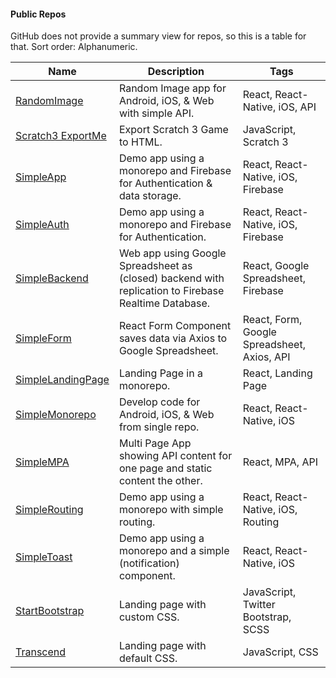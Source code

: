 <h4>Public Repos</h4>	

GitHub does not provide a summary view for repos, so this is a table for that. Sort order: Alphanumeric.


| Name | Description | Tags |
| --- | --- | --- |
| [RandomImage](https://github.com/ottograjeda/t-522-RandomImage) | Random Image app for Android, iOS, & Web with simple API. | React, React-Native, iOS, API |
| [Scratch3 ExportMe](https://github.com/ottograjeda/t-534-Scratch3-ExportMe) | Export Scratch 3 Game to HTML. | JavaScript, Scratch 3 |
| [SimpleApp](https://github.com/ottograjeda/t-528-SimpleApp) | Demo app using a monorepo and Firebase for Authentication & data storage. | React, React-Native, iOS, Firebase |
| [SimpleAuth](https://github.com/ottograjeda/t-526-SimpleAuth) | Demo app using a monorepo and Firebase for Authentication. | React, React-Native, iOS, Firebase |
| [SimpleBackend](https://github.com/ottograjeda/t-536-SimpleBackend) | Web app using Google Spreadsheet as (closed) backend with replication to Firebase Realtime Database. | React, Google Spreadsheet, Firebase |
| [SimpleForm](https://github.com/ottograjeda/t-532-SimpleForm) | React Form Component saves data via Axios to Google Spreadsheet. | React, Form, Google Spreadsheet, Axios, API |
| [SimpleLandingPage](https://github.com/ottograjeda/t-530-SimpleLandingPage) | Landing Page in a monorepo.  | React, Landing Page |
| [SimpleMonorepo](https://github.com/ottograjeda/t-520-Monorepo) | Develop code for Android, iOS, & Web from single repo. | React, React-Native, iOS |
| [SimpleMPA](https://github.com/ottograjeda/t-538-SimpleMPA) | Multi Page App showing API content for one page and static content the other.  | React, MPA, API |
| [SimpleRouting](https://github.com/ottograjeda/t-524-SimpleRouting) | Demo app using a monorepo with simple routing. |  React, React-Native, iOS, Routing |
| [SimpleToast](https://github.com/ottograjeda/t-510-SimpleToast) | Demo app using a monorepo and a simple (notification) component. | React, React-Native, iOS |
| [StartBootstrap](https://github.com/ottograjeda/t-514-StartBootstrap) | Landing page with custom CSS.  | JavaScript, Twitter Bootstrap, SCSS |
| [Transcend](https://github.com/ottograjeda/t-512-Transcend) | Landing page with default CSS. | JavaScript, CSS |
